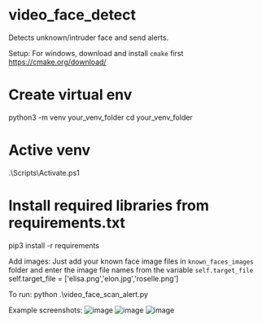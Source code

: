 # video_face_detect
Detects unknown/intruder face and send alerts.

Setup:
For windows, download and install `cmake` first https://cmake.org/download/

# Create virtual env
python3 -m venv your_venv_folder
cd your_venv_folder
# Active venv
.\Scripts\Activate.ps1 
# Install required libraries from requirements.txt
pip3 install -r requirements

Add images:
Just add your known face image files in `known_faces_images` folder and enter the image file names from the variable `self.target_file`
self.target_file = ['elisa.png','elon.jpg','roselle.png']


To run: 
python .\video_face_scan_alert.py

Example screenshots:
![image](https://user-images.githubusercontent.com/10601417/192078778-3de45591-6623-40be-8da0-09893618cd4f.png)
![image](https://user-images.githubusercontent.com/10601417/192078786-8bf91961-a77b-4656-9f1e-79879da2a2f9.png)
![image](https://user-images.githubusercontent.com/10601417/192078814-c70d9df1-ffa5-4806-b3ae-f43f20ebe0e2.png)
